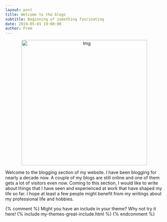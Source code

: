 ```yaml
---
layout: post
title: Welcome to the blogs
subtitle: Beginning of something fascinating
date: 2019-05-01 19:00:00
author: Prem
---
```


<div class="block">
          <center><img src="{{ site.baseurl }}/img/spock.jpg" alt="Img" style="width:400px;"/></center>
          </div>

Welcome to the blogging section of my website. I have been blogging for nearly a decade now. A couple of my blogs are still online and one of them gets a lot of visitors even now. Coming to this section, I would like to write about things that I have seen and experienced at work that have shaped my life so far. I hope at least a few people might benefit from my writings about my professional life and hobbies.

{% comment %}
Might you have an include in your theme? Why not try it here!
{% include my-themes-great-include.html %}
{% endcomment %}

